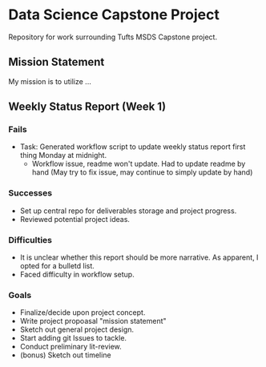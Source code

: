 # Data Science Capstone Project

Repository for work surrounding Tufts MSDS Capstone project.

## Mission Statement

My mission is to utilize ...

## Weekly Status Report (Week 1)
### Fails
- Task: Generated workflow script to update weekly status report first thing Monday at midnight.
  - Workflow issue, readme won't update. Had to update readme by hand (May try to fix issue, may continue to simply update by hand)

### Successes
- Set up central repo for deliverables storage and project progress.
- Reviewed potential project ideas.
<!-- - Wrote project propoasal "mission statement" -->

### Difficulties
<!-- - The requirements for the proposal were somewhat unclear. I opted for a more generalized mission statement as the complete project consept is still incubating. -->
<!-- - Similarly, i -->
- It is unclear whether this report should be more narrative. As apparent, I opted for a bulletd list.
- Faced difficulty in workflow setup.

### Goals
- Finalize/decide upon project concept.
- Write project propoasal "mission statement" 
- Sketch out general project design.
- Start adding git Issues to tackle.
- Conduct preliminary lit-review.
- (bonus) Sketch out timeline